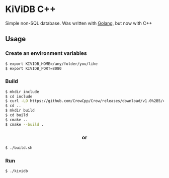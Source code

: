 # KiViDB C++

Simple non-SQL database. Was written with [Golang](https://github.com/BigCubeCat/KiViDB), but now with C++

## Usage

### Create an environment variables

```bash
$ export KIVIDB_HOME=/any/folder/you/like
$ export KIVIDB_PORT=8080
```

### Build

```bash
$ mkdir include
$ cd include
$ curl -LO https://github.com/CrowCpp/Crow/releases/download/v1.0%2B5/crow_all.h
$ cd ..
$ mkdir build
$ cd build
$ cmake ..
$ cmake --build .
```
<div style="text-align: center;"><h3>or</h3></div>

```bash
$ ./build.sh
```

### Run

```bash
$ ./kividb
```
